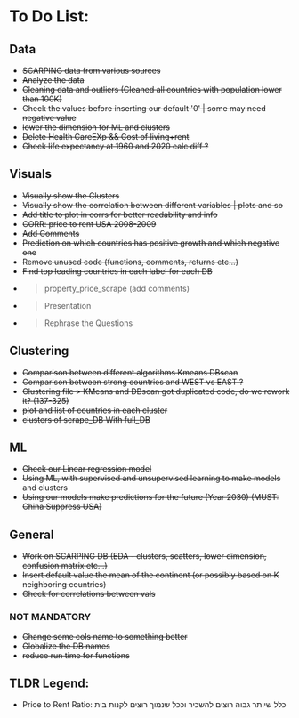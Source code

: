 # To Do List:

## Data

- ~~SCARPING data from various sources~~
- ~~Analyze the data~~
- ~~Cleaning data and outliers (Cleaned all countries with population lower than 100K)~~
- ~~Check the values before inserting our default '0' | some may need negative value~~
- ~~lower the dimension for ML and clusters~~
- ~~Delete Health CareEXp && Cost of living+rent~~
- ~~Check life expectancy at 1960 and 2020 calc diff ?~~

## Visuals

- ~~Visually show the Clusters~~
- ~~Visually show the correlation between different variables | plots and so~~
- ~~Add title to plot in corrs for better readability and info~~
- ~~CORR: price to rent USA 2008-2009~~
- ~~Add Comments~~
- ~~Prediction on which countries has positive growth and which negative one~~
- ~~Remove unused code (functions, comments, returns etc...)~~
- ~~Find top leading countries in each label for each DB~~
- > property_price_scrape (add comments)
- > Presentation
- > Rephrase the Questions

## Clustering

- ~~Comparison between different algorithms Kmeans DBscan~~
- ~~Comparison between strong countries and WEST vs EAST ?~~
- ~~Clustering file > KMeans and DBscan got duplicated code, do we rework it? (137-325)~~
- ~~plot and list of countries in each cluster~~
- ~~clusters of scrape_DB With full_DB~~

## ML

- ~~Check our Linear regression model~~
- ~~Using ML, with supervised and unsupervised learning to make models and clusters~~
- ~~Using our models make predictions for the future (Year 2030) (MUST: China Suppress USA)~~

## General

- ~~Work on SCARPING DB (EDA - clusters, scatters, lower dimension, confusion matrix etc...)~~
- ~~Insert default value the mean of the continent (or possibly based on K neighboring countries)~~
- ~~Check for correlations between vals~~

### NOT MANDATORY

- ~~Change some cols name to something better~~
- ~~Globalize the DB names~~
- ~~reduce run time for functions~~

## TLDR Legend:

- Price to Rent Ratio: כלל שיותר גבוה רוצים להשכיר וככל שנמוך רוצים לקנות בית
